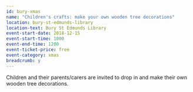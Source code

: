 ```yaml
---
id: bury-xmas
name: "Children's crafts: make your own wooden tree decorations"
location: bury-st-edmunds-library
location-text: Bury St Edmunds Library
event-start-date: 2018-12-15
event-start-time: 1000
event-end-time: 1200
event-ticket-price: free
event-category: xmas
breadcrumb: y
---
```


Children and their parents/carers are invited to drop in and make their own wooden tree decorations.
